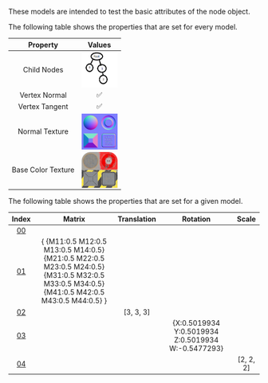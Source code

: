 These models are intended to test the basic attributes of the node object.  

The following table shows the properties that are set for every model.  


Property | **Values**
:---: | :---:
Child Nodes | <img src="./Figures/Figure_Nodes.png" height="72" width="72" align="middle">
Vertex Normal | :white_check_mark:
Vertex Tangent | :white_check_mark:
Normal Texture | <img src="./Textures/Texture_normal.png" height="72" width="72" align="middle">
Base Color Texture | <img src="./Textures/Texture_baseColor.png" height="72" width="72" align="middle">


The following table shows the properties that are set for a given model.  


Index | Matrix | Translation | Rotation | Scale
:---: | :---: | :---: | :---: | :---:
[00](./Node_Attribute_00.gltf) |   |   |   |  
[01](./Node_Attribute_01.gltf) | { {M11:0.5 M12:0.5 M13:0.5 M14:0.5} {M21:0.5 M22:0.5 M23:0.5 M24:0.5} {M31:0.5 M32:0.5 M33:0.5 M34:0.5} {M41:0.5 M42:0.5 M43:0.5 M44:0.5} } |   |   |  
[02](./Node_Attribute_02.gltf) |   | [3, 3, 3] |   |  
[03](./Node_Attribute_03.gltf) |   |   | {X:0.5019934 Y:0.5019934 Z:0.5019934 W:-0.5477293} |  
[04](./Node_Attribute_04.gltf) |   |   |   | [2, 2, 2]
 
